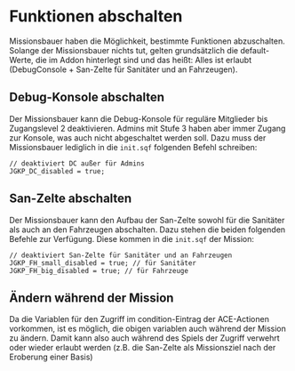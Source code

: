 # Funktionen abschalten

Missionsbauer haben die Möglichkeit, bestimmte Funktionen abzuschalten. Solange der Missionsbauer nichts tut, gelten grundsätzlich die default-Werte, die im Addon hinterlegt sind und das heißt: Alles ist erlaubt (DebugConsole + San-Zelte für Sanitäter und an Fahrzeugen).

## Debug-Konsole abschalten

Der Missionsbauer kann die Debug-Konsole für reguläre Mitglieder bis Zugangslevel 2 deaktivieren. Admins mit Stufe 3 haben aber immer Zugang zur Konsole, was auch nicht abgeschaltet werden soll. Dazu muss der Missionsbauer lediglich in die ``init.sqf`` folgenden Befehl schreiben:
```SQF
// deaktiviert DC außer für Admins
JGKP_DC_disabled = true;
```

## San-Zelte abschalten

Der Missionsbauer kann den Aufbau der San-Zelte sowohl für die Sanitäter als auch an den Fahrzeugen abschalten. Dazu stehen die beiden folgenden Befehle zur Verfügung. Diese kommen in die ``init.sqf`` der Mission:
```SQF
// deaktiviert San-Zelte für Sanitäter und an Fahrzeugen
JGKP_FH_small_disabled = true; // für Sanitäter
JGKP_FH_big_disabled = true; // für Fahrzeuge
```

## Ändern während der Mission

Da die Variablen für den Zugriff im condition-Eintrag der ACE-Actionen vorkommen, ist es möglich, die obigen variablen auch während der Mission zu ändern. Damit kann also auch während des Spiels der Zugriff verwehrt oder wieder erlaubt werden (z.B. die San-Zelte als Missionsziel nach der Eroberung einer Basis)
